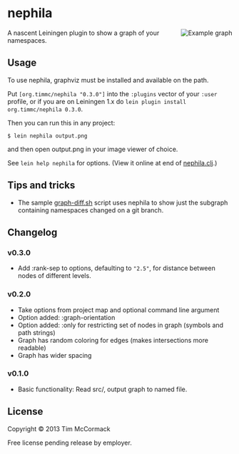 # nephila

<img src="https://github.com/timmc/nephila/raw/master/doc/samples/cassaforte.png"
 alt="Example graph" title="clojurewerkz/cassaforte namespace graph"
 align="right" />

A nascent Leiningen plugin to show a graph of your namespaces.

## Usage

To use nephila, graphviz must be installed and available on the path.

Put `[org.timmc/nephila "0.3.0"]` into the `:plugins` vector of your
`:user` profile, or if you are on Leiningen 1.x do `lein plugin install
org.timmc/nephila 0.3.0`.

Then you can run this in any project:

    $ lein nephila output.png

and then open output.png in your image viewer of choice.

See `lein help nephila` for options. (View it online at end of
[nephila.clj][rel-neph].)

[rel-neph]:https://github.com/timmc/nephila/blob/release/src/leiningen/nephila.clj

## Tips and tricks

* The sample [graph-diff.sh][rel-diff] script uses nephila to show
  just the subgraph containing namespaces changed on a git branch.

[rel-diff]:https://github.com/timmc/nephila/blob/release/doc/samples/graph-diff.sh

## Changelog

### v0.3.0

* Add :rank-sep to options, defaulting to `"2.5"`, for distance
  between nodes of different levels.

### v0.2.0

* Take options from project map and optional command line argument
* Option added: :graph-orientation
* Option added: :only for restricting set of nodes in graph (symbols
  and path strings)
* Graph has random coloring for edges (makes intersections more readable)
* Graph has wider spacing

### v0.1.0

* Basic functionality: Read src/, output graph to named file.

## License

Copyright © 2013 Tim McCormack

Free license pending release by employer.
